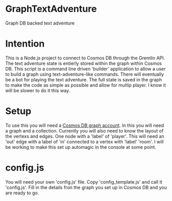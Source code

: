 # GraphTextAdventure
Graph DB backed text adventure

# Intention
This is a Node.js project to connect to Cosmos DB through the Gremlin API. The text adventure state is entierly stored within the graph within Cosmos DB. This script is a command line driven 'builder' application to allow a user to build a graph using text-adventure-like commands. There will eventually be a bot for playing the text adventure. The full state is saved in the graph to make the code as simple as possible and allow for multip player. I know it will be slower to do it this way.

# Setup
To use this you will need a [Cosmos DB graph account](https://azure.microsoft.com/en-us/services/cosmos-db/  "Cosmos DB Homepage"). In this you will need a graph and a collection. Currently you will also need to know the layout of the vertexs and edges. One node with a 'label' of 'player'. This will need an 'out' edge with a label of 'in' connected to a vertex with 'label' 'room'. I will be working to make this set up automagic in the console at some point.

# config.js
You will need your own 'config.js' file. Copy 'config_template.js' and call it 'config.js'. Fill in the details fron the graph you set up in Cosmos DB and you are ready to go.